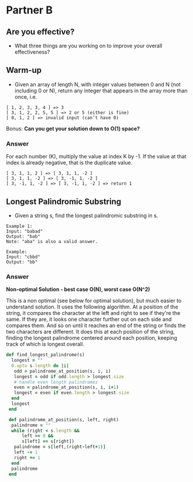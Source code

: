 # Partner B

## Are you effective?
* What three things are you working on to improve your overall effectiveness?

## Warm-up
* Given an array of length N, with integer values between 0 and N (not including 0 or N), return any integer that appears in the array more than once, i.e.

```
[ 1, 2, 3, 3, 4 ] => 3
[ 3, 1, 2, 2, 5, 5 ] => 2 or 5 (either is fine)
[ 0, 1, 2 ] => invalid input (can’t have 0)
```

Bonus: **Can you get your solution down to O(1) space?**

### Answer
For each number (K), multiply the value at index K by -1. If the value at that index is already negative, that is the duplicate value.

```
[ 3, 1, 1, 2 ] => [ 3, 1, 1, -2 ]
[ 3, 1, 1, -2 ] => [ 3, -1, 1, -2 ]
[ 3, -1, 1, -2 ] => [ 3, -1, 1, -2 ] => return 1
```

## Longest Palindromic Substring
* Given a string s, find the longest palindromic substring in s.

```
Example 1:
Input: "babad"
Output: "bab"
Note: "aba" is also a valid answer.
```

```
Example:
Input: "cbbd"
Output: "bb"
```

### Answer
**Non-optimal Solution - best case O(N), worst case O(N^2)**

This is a non optimal (see below for optimal solution), but much easier to understand solution. It uses the following algorithm. At a position of the string, it compares the character at the left and right to see if they're the same. If they are, it looks one character further out on each side and compares them. And so on until it reaches an end of the string or finds the two characters are different. It does this at each position of the string, finding the longest palindrome centered around each position, keeping track of which is longest overall.

```ruby
def find_longest_palindrome(s)  
  longest = ""  
  0.upto s.length do |i|  
   odd = palindrome_at_position(s, i, i)  
   longest = odd if odd.length > longest.size  
   # handle even length palindromes  
   even = palindrome_at_position(s, i, i+1)  
   longest = even if even.length > longest.size  
  end  
  longest  
 end

 def palindrome_at_position(s, left, right)  
  palindrome = ""  
  while (right < s.length &&  
      left >= 0 &&  
      s[left] == s[right])  
   palindrome = s[left,(right-left+1)]  
   left -= 1  
   right += 1  
  end  
  palindrome   
 end  
 ```

 
